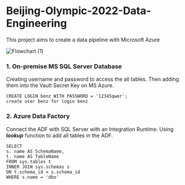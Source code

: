 # Beijing-Olympic-2022-Data-Engineering
This project aims to create a data pipeline with Microsoft Azure

![Flowchart (1)](https://github.com/DucTran182/Beijing-Olympic-2022-Data-Engineering/assets/102782569/aeb69ce4-26c7-4871-88eb-8424228e0565)

### 1. On-premise MS SQL Server Database
Creating username and password to access the all tables. Then adding them into the Vault Secret Key on MS Azure. 
```
CREATE LOGIN benz WITH PASSWORD = '12345qwer';
create user benz for login benz
```
### 2. Azure Data Factory
Connect the ADF with SQL Server with an Integration Runtime. Using ***lookup*** function to add all tables in the ADF.
```
SELECT 
s. name AS SchemaName,
t. name AS TableName
FROM sys.tables t
INNER JOIN sys.schemas s
ON t.schema_id = s.schema_id	
WHERE s.name = 'dbo'
```
